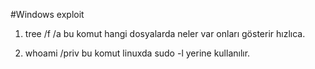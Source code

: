 #Windows exploit
1. tree /f /a
bu komut hangi dosyalarda neler var onları gösterir hızlıca.

2. whoami /priv 
bu komut linuxda sudo -l yerine kullanılır.

